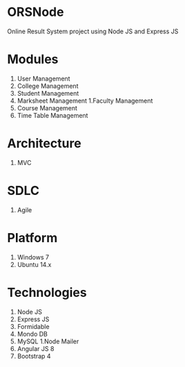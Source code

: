 # ORSNode
Online Result System project using Node JS and Express JS

# Modules 
1. User Management
1. College Management
1. Student Management
1. Marksheet Management
1.Faculty Management 
1. Course Management 
1. Time Table Management

# Architecture  
1. MVC

# SDLC

1. Agile 

# Platform 
1. Windows 7
1. Ubuntu 14.x

# Technologies
1. Node JS 
1. Express JS
1. Formidable
1. Mondo DB
1. MySQL
1.Node Mailer
1. Angular JS 8
1. Bootstrap 4
